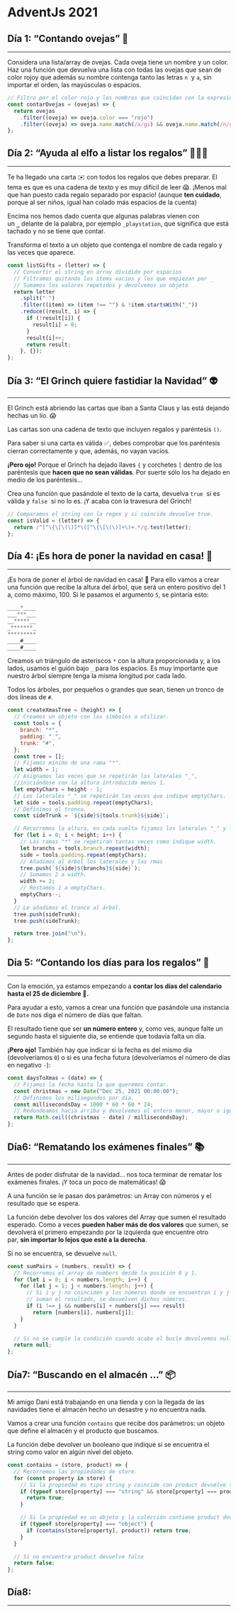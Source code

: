 # AdventJs 2021

## Día 1: “Contando ovejas” 🐑

---

Considera una lista/array de ovejas. Cada oveja tiene un nombre y un color. Haz una función que devuelva una lista con todas las ovejas que sean de color rojoy que además su nombre contenga tanto las letras `n`  y `a`, sin importar el orden, las mayúsculas o espacios.

```javascript
// Filtro por el color rojo y los nombres que coincidan con la expresión regular.
const contarOvejas = (ovejas) => {
  return ovejas
    .filter((oveja) => oveja.color === "rojo")
    .filter((oveja) => oveja.name.match(/a/gi) && oveja.name.match(/n/gi));
};
```

## Día 2: “Ayuda al elfo a listar los regalos” 🧝🏻‍♂️

---

Te ha llegado una carta ✉️ con todos los regalos que debes preparar. El tema es que es una cadena de texto y es muy difícil de leer 😱. ¡Menos mal que han puesto cada regalo separado por espacio! (aunque **ten cuidado**, porque al ser niños, igual han colado más espacios de la cuenta)

Encima nos hemos dado cuenta que algunas palabras vienen con un **`_`** delante de la palabra, por ejemplo `_playstation`, que significa que está tachado y no se tiene que contar.

Transforma el texto a un objeto que contenga el nombre de cada regalo y las veces que aparece.

```javascript
const listGifts = (letter) => {
  // Convertir el string en array dividido por espacios
  // Filtramos quitando los items vacios y los que empiezan por _
  // Sumamos los valores repetidos y devolvemos un objeto
  return letter
    .split(" ")
    .filter((item) => (item !== "") & !item.startsWith("_"))
    .reduce((result, i) => {
      if (!result[i]) {
        result[i] = 0;
      }
      result[i]++;
      return result;
    }, {});
};
```

## Día 3: “El Grinch quiere fastidiar la Navidad” 👽

---

El Grinch está abriendo las cartas que iban a Santa Claus y las está dejando hechas un lío. 😱

Las cartas son una cadena de texto que incluyen regalos y paréntesis `()`.

Para saber si una carta es válida ✅, debes comprobar que los paréntesis cierran correctamente y que, además, no vayan vacíos.

**¡Pero ojo!** Porque el Grinch ha dejado llaves `{` y corchetes `[` dentro de los paréntesis que **hacen que no sean válidas**. Por suerte sólo los ha dejado en medio de los paréntesis...

Crea una función que pasándole el texto de la carta, devuelva `true`
 si es válida y `false`
 si no lo es. ¡Y acaba con la travesura del Grinch!

```javascript
// Comparamos el string con la regex y si coincide devuelve true.
const isValid = (letter) => {
  return /^[^\{\[\(\)]*\([^\{\[\(\)]+\)+.*/g.test(letter);
};
```

## Día 4: ¡Es hora de poner la navidad en casa! 🎄

---

¡Es hora de poner el árbol de navidad en casa! 🎄
Para ello vamos a crear una función que recibe la altura del árbol, que será un entero positivo del 1 a, como máximo, 100.
Si le pasamos el argumento `5`, se pintaría esto:

```javascript
____*____
___***___
__*****__
_*******_
*********
____#____
____#____
```

Creamos un triángulo de asteriscos `*` con la altura proporcionada y, a los lados, usamos el guión bajo `_` para los espacios. Es muy importante que nuestro árbol siempre tenga la misma longitud por cada lado.

Todos los árboles, por pequeños o grandes que sean, tienen un tronco de dos líneas de `#`.

```javascript
const createXmasTree = (height) => {
  // Creamos un objeto con los símbolos a utilizar.
  const tools = {
    branch: "*",
    padding: "_",
    trunk: "#",
  };
  const tree = [];
  // Fijamos mínimo de una rama "*".
  let width = 1;
  // Asignamos las veces que se repetirán los laterales "_",
  //iniciándose con la altura introducida menos 1.
  let emptyChars = height - 1;
  // Los laterales "_" se repetirán las veces que indique emptyChars.
  let side = tools.padding.repeat(emptyChars);
  // Definimos el tronco.
  const sideTrunk = `${side}${tools.trunk}${side}`;

  // Recorremos la altura, en cada vuelta fijamos los laterales "_" y las ramas "*".
  for (let i = 0; i < height; i++) {
    // Las ramas "*" se repetirán tantas veces como indique width.
    let branchs = tools.branch.repeat(width);
    side = tools.padding.repeat(emptyChars);
    // Añadimos al árbol los laterales y las rmas
    tree.push(`${side}${branchs}${side}`);
    // Sumamos 2 a width.
    width += 2;
    // Restamos 1 a emptyChars.
    emptyChars--;
  }
  // Le añadimos el tronco al árbol.
  tree.push(sideTrunk);
  tree.push(sideTrunk);

  return tree.join("\n");
};
```

## Dia 5: “Contando los días para los regalos” 🎁

---

Con la emoción, ya estamos empezando a **contar los días del calendario hasta el 25 de diciembre 📆.**

Para ayudar a esto, vamos a crear una función que pasándole una instancia de `Date` nos diga el número de días que faltan.

El resultado tiene que ser **un número entero** y, como ves, aunque falte un segundo hasta el siguiente día, se entiende que todavía falta un día.

**¡Pero ojo!** También hay que indicar si la fecha es del mismo día (devolveríamos `0`) o si es una fecha futura (devolveríamos el número de días en negativo `-`):

```javascript
const daysToXmas = (date) => {
  // Fijamos la fecha hasta la que queremos contar.
  const christmas = new Date("Dec 25, 2021 00:00:00");
  // Definimos los milisegundos por día.
  const millisecondsDay = 1000 * 60 * 60 * 24;
  // Redondeamos hacia arriba y devolvemos el entero menor, mayor o igual al número dado.
  return Math.ceil((christmas - date) / millisecondsDay);
};
```

## Día6: “Rematando los exámenes finales” 📚

---

Antes de poder disfrutar de la navidad... nos toca terminar de rematar los exámenes finales. ¡Y toca un poco de matemáticas! 😱

A una función se le pasan dos parámetros: un Array con números y el resultado que se espera.

La función debe devolver los dos valores del Array que sumen el resultado esperado. Como a veces **pueden haber más de dos valores** que sumen, se devolverá el primero empezando por la izquierda que encuentre otro par, **sin importar lo lejos que esté a la derecha**.

Si no se encuentra, se devuelve `null`.

```javascript
const sumPairs = (numbers, result) => {
  // Recorremos el array de numbers desde la posición 0 y 1.
  for (let i = 0; i < numbers.length; i++) {
    for (let j = 1; j < numbers.length; j++) {
      // Si i y j no coinciden y los números donde se encuentran i y j
      // suman el resultado, se devuelven dichos números.
      if (i !== j && numbers[i] + numbers[j] === result)
        return [numbers[i], numbers[j]];
    }
  }

  // Si no se cumple la condición cuando acabe el bucle devolvemos null.
  return null;
};
```

## Día7: “Buscando en el almacén …” 📦

---

Mi amigo Dani está trabajando en una tienda y con la llegada de las navidades tiene el almacén hecho un desastre y no encuentra nada.

Vamos a crear una función `contains` que recibe dos parámetros: un objeto que define el almacén y el producto que buscamos.

La función debe devolver un booleano que indique si se encuentra el string como valor en algún nivel del objeto.

```javascript
const contains = (store, product) => {
  // Recorremos las propiedades de store.
  for (const property in store) {
    // Si la propiedad es tipo string y coincide con product devuelve true.
    if (typeof store[property] === "string" && store[property] === product) {
      return true;
    }

    // Si la propiedad es un objeto y la colección contiene product devuelve true.
    if (typeof store[property] === "object") {
      if (contains(store[property], product)) return true;
    }
  }

  // Si no encuentra product devuelve false
  return false;
};
```

## Día8:

---

```javascript

```
